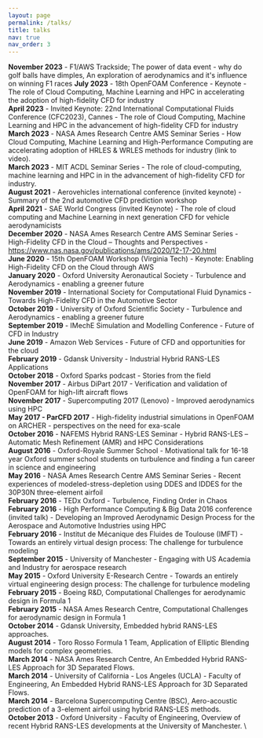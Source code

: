 ```yaml
---
layout: page
permalink: /talks/
title: talks
nav: true
nav_order: 3
---
```

<b>November 2023</b> - F1/AWS Trackside; The power of data event - why do golf balls have dimples, An exploration of aerodynamics and it's influence on winning F1 races
<b>July 2023</b> - 18th OpenFOAM Conference - Keynote - The role of Cloud Computing, Machine Learning and HPC in accelerating the adoption of high-fidelity CFD for industry \
<b>April 2023</b> - Invited Keynote: 22nd International Computational Fluids Conference (CFC2023), Cannes - The role of Cloud Computing, Machine Learning and HPC in the advancement of high-fidelity CFD for industry \
<b>March 2023</b> - NASA Ames Research Centre AMS Seminar Series - How Cloud Computing, Machine Learning and High-Performance Computing are accelerating adoption of HRLES & WRLES methods for industry (link to video). \
<b>March 2023</b> - MIT ACDL Seminar Series - The role of cloud-computing, machine learning and HPC in in the advancement of high-fidelity CFD for industry. \
<b>August 2021</b> - Aerovehicles international conference (invited keynote) - Summary of the 2nd automotive CFD prediction workshop \
<b>April 2021</b> - SAE World Congress (invited Keynote) - The role of cloud computing and Machine Learning in next generation CFD for vehicle aerodynamicists \
<b>December 2020</b> - NASA Ames Research Centre AMS Seminar Series - High-Fidelity CFD in the Cloud – Thoughts and Perspectives - https://www.nas.nasa.gov/publications/ams/2020/12-17-20.html \
<b>June 2020</b> - 15th OpenFOAM Workshop (Virginia Tech) - Keynote: Enabling High-Fidelity CFD on the Cloud through AWS \
<b>January 2020</b> - Oxford University Aeronautical Society - Turbulence and Aerodynamics - enabling a greener future \
<b>November 2019</b> - International Society for Computational Fluid Dynamics - Towards High-Fidelity CFD in the Automotive Sector \
<b>October 2019</b> - University of Oxford Scientific Society - Turbulence and Aerodynamics - enabling a greener future \
<b>September 2019</b> - IMechE Simulation and Modelling Conference - Future of CFD in Industry \
<b>June 2019</b> - Amazon Web Services - Future of CFD and opportunities for the cloud \
<b>February 2019</b> - Gdansk University - Industrial Hybrid RANS-LES Applications \
<b>October 2018</b> - Oxford Sparks podcast - Stories from the field \
<b>November 2017</b> - Airbus DiPart 2017 -  Verification and validation of OpenFOAM for high-lift aircraft flows \
<b>November 2017</b> - Supercomputing 2017 (Lenovo) - Improved aerodynamics using HPC \
<b>May 2017 - ParCFD 2017</b> -  High-fidelity industrial simulations in OpenFOAM on ARCHER - perspectives on the need for exa-scale \
<b>October 2016</b> - NAFEMS Hybrid RANS-LES Seminar -  Hybrid RANS-LES –Automatic Mesh Refinement (AMR) and HPC Considerations \
<b>August 2016</b> - Oxford-Royale Summer School -  Motivational talk for 16-18 year Oxford summer school students on turbulence and finding a fun career in science and engineering \
<b>May 2016</b> - NASA Ames Research Centre AMS Seminar Series -  Recent experiences of modeled-stress-depletion using DDES and IDDES for the 30P30N three-element airfoil \
<b>February 2016</b> - TEDx Oxford -  Turbulence, Finding Order in Chaos \
<b>February 2016</b> - High Performance Computing & Big Data 2016 conference (invited talk) -  Developing an Improved Aerodynamic Design Process for the Aerospace and Automotive Industries using HPC \
<b>February 2016</b> - Institut de Mécanique des Fluides de Toulouse (IMFT) - Towards an entirely virtual design process: The challenge for turbulence modeling \
<b>September 2015</b> - University of Manchester - Engaging with US Academia and Industry for aerospace research \
<b>May 2015</b> - Oxford University E-Research Centre - Towards an entirely virtual engineering design process: The challenge for turbulence modeling \
<b>February 2015</b> - Boeing R&D, Computational Challenges for aerodynamic design in Formula 1 \
<b>February 2015</b> - NASA Ames Research Centre, Computational Challenges for aerodynamic design in Formula 1 \
<b>October 2014</b> - Gdansk University, Embedded hybrid RANS-LES approaches. \
<b>August 2014</b> - Toro Rosso Formula 1 Team, Application of Elliptic Blending models for complex geometries. \
<b>March 2014</b> - NASA Ames Research Centre, An Embedded Hybrid RANS-LES Approach for 3D Separated Flows. \
<b>March 2014</b> - University of California - Los Angeles (UCLA) - Faculty of Engineering, An Embedded Hybrid RANS-LES Approach for 3D Separated Flows. \
<b>March 2014</b> - Barcelona Supercomputing Centre (BSC), Aero-acoustic prediction of a 3-element airfoil using hybrid RANS-LES methods. \
<b>October 2013</b> - Oxford University - Faculty of Engineering, Overview of recent Hybrid RANS-LES developments at the University of Manchester. \
